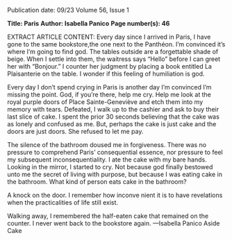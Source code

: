Publication date: 09/23
Volume 56, Issue 1

**Title: Paris**
**Author: Isabella Panico**
**Page number(s): 46**

EXTRACT ARTICLE CONTENT:
Every day since I arrived in Paris, I have gone 
to the same bookstore,the one next to the Panthéon. 
I’m convinced it’s where I’m going to find god. 
The tables outside are a forgettable shade of beige. 
When I settle into them, the waitress says “Hello” 
before I can greet her with “Bonjour.” I counter her 
judgment by placing a book entitled La Plaisanterie 
on the table. I wonder if this feeling of humiliation 
is god. 

Every day I don’t spend crying in Paris is 
another day I’m convinced I’m missing the point. 
God, if you’re there, help me cry. Help me look at 
the royal purple doors of Place Sainte-Geneviève 
and etch them into my memory with tears. Defeated, 
I walk up to the cashier and ask to buy their last 
slice of cake. I spent the prior 30 seconds believing 
that the cake was as lonely and confused as me. But, 
perhaps the cake is just cake and the doors are just 
doors. She refused to let me pay. 

The silence of the bathroom doused me in 
forgiveness. There was no pressure to comprehend 
Paris’ consequential essence, nor pressure to feel my 
subsequent inconsequentiality. I ate the cake with 
my bare hands. Looking in the mirror, I started to cry. 
Not because god finally bestowed unto me the secret 
of  living with purpose, but because I was eating cake 
in the bathroom. What kind of person eats cake in the 
bathroom? 

A knock on the door. I remember how inconve­
nient it is to have revelations when the practicalities 
of life still exist. 

Walking away, I remembered the half-eaten cake 
that remained on the counter. I never went back to the 
bookstore again.
—Isabella Panico
Aside
Cake